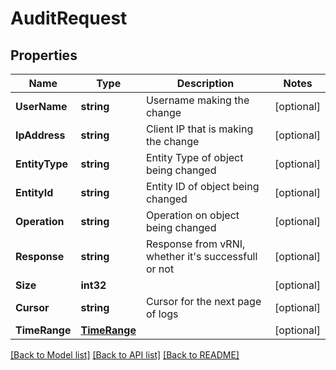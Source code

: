 # AuditRequest

## Properties

Name | Type | Description | Notes
------------ | ------------- | ------------- | -------------
**UserName** | **string** | Username making the change | [optional] 
**IpAddress** | **string** | Client IP that is making the change | [optional] 
**EntityType** | **string** | Entity Type of object being changed | [optional] 
**EntityId** | **string** | Entity ID of object being changed | [optional] 
**Operation** | **string** | Operation on object being changed | [optional] 
**Response** | **string** | Response from vRNI, whether it&#39;s successfull or not | [optional] 
**Size** | **int32** |  | [optional] 
**Cursor** | **string** | Cursor for the next page of logs | [optional] 
**TimeRange** | [**TimeRange**](TimeRange.md) |  | [optional] 

[[Back to Model list]](../README.md#documentation-for-models) [[Back to API list]](../README.md#documentation-for-api-endpoints) [[Back to README]](../README.md)


